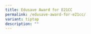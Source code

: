 ```yaml
---
title: Edusave Award for E21CC
permalink: /edusave-award-for-e21cc/
variant: tiptap
description: ""
---
```

